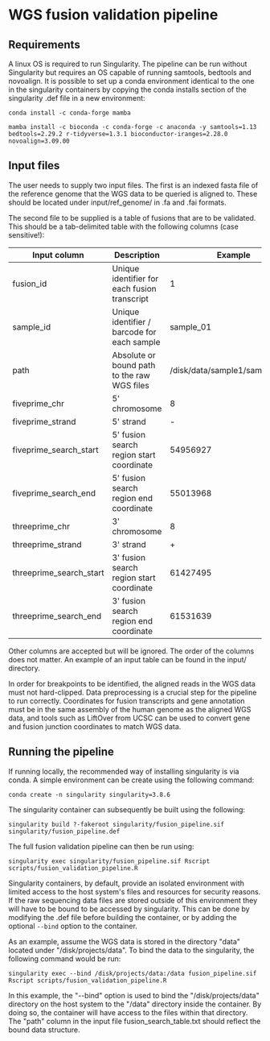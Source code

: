 # WGS fusion validation pipeline


## Requirements

A linux OS is required to run Singularity. The pipeline can be run without Singularity but requires an OS capable of running samtools, bedtools and novoalign. It is possible to set up a conda environment identical to the one in the singularity containers by copying the conda installs section of the singularity .def file in a new environment:

```
conda install -c conda-forge mamba

mamba install -c bioconda -c conda-forge -c anaconda -y samtools=1.13 bedtools=2.29.2 r-tidyverse=1.3.1 bioconductor-iranges=2.28.0 novoalign=3.09.00
```

## Input files

The user needs to supply two input files. The first is an indexed fasta file of the reference genome that the WGS data to be queried is aligned to. These should be located under input/ref_genome/  in .fa and .fai formats.

The second file to be supplied is a table of fusions that are to be validated. This should be a tab-delimited table with the following columns (case sensitive!):

|Input column|Description|Example|
|------------|-----------|-------|
|fusion_id | Unique identifier for each fusion transcript | 1|
|sample_id | Unique identifier / barcode for each sample | sample_01|
|path |Absolute or bound path to the raw WGS files | /disk/data/sample1/sample1.bam|
|fiveprime_chr |5' chromosome| 8|
|fiveprime_strand |5' strand| -|
|fiveprime_search_start | 5' fusion search region start coordinate| 54956927|
|fiveprime_search_end | 5' fusion search region end coordinate |55013968|
|threeprime_chr | 3' chromosome |8|
|threeprime_strand | 3' strand | + |
|threeprime_search_start | 3' fusion search region start coordinate | 61427495 |
|threeprime_search_end | 3' fusion search region end coordinate| 61531639|

Other columns are accepted but will be ignored. The order of the columns does not matter. An example of an input table can be found in the input/ directory.

In order for breakpoints to be identified, the aligned reads in the WGS data must not hard-clipped. Data preprocessing is a crucial step for the pipeline to run correctly. Coordinates for fusion transcripts and gene annotation must be in the same assembly of the human genome as the aligned WGS data, and tools such as LiftOver from UCSC can be used to convert gene and fusion junction coordinates to match WGS data.

## Running the pipeline

If running locally, the recommended way of installing singularity is via conda. A simple environment can be create using the following command:

`conda create -n singularity singularity=3.8.6`

The singularity container can subsequently be built using the following:

`singularity build ?-fakeroot singularity/fusion_pipeline.sif singularity/fusion_pipeline.def`

The full fusion validation pipeline can then be run using:

`singularity exec singularity/fusion_pipeline.sif Rscript scripts/fusion_validation_pipeline.R`

Singularity containers, by default, provide an isolated environment with limited access to the host system's files and resources for security reasons. If the raw sequencing data files are stored outside of this environment they will have to be bound to be accessed by singularity. This can be done by modifying the .def file before building the container, or by adding the optional  `--bind` option to the container.

As an example, assume the WGS data is stored in the directory "data" located under "/disk/projects/data". To bind the data to the singularity, the following command would be run:

`singularity exec --bind /disk/projects/data:/data fusion_pipeline.sif Rscript scripts/fusion_validation_pipeline.R`

In this example, the "--bind" option is used to bind the "/disk/projects/data" directory on the host system to the "/data" directory inside the container. By doing so, the container will have access to the files within that directory. The "path" column in the input file fusion_search_table.txt should reflect the bound data structure.
